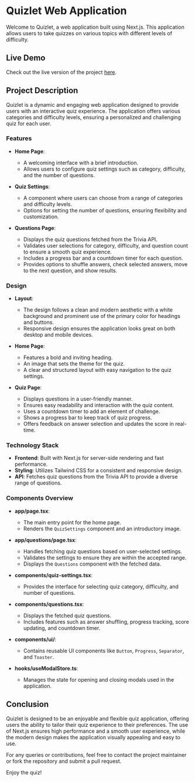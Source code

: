 # Quizlet Web Application

Welcome to Quizlet, a web application built using Next.js. This application allows users to take quizzes on various topics with different levels of difficulty.

## Live Demo

Check out the live version of the project [here](https://quizlet-psi.vercel.app/).

## Project Description

Quizlet is a dynamic and engaging web application designed to provide users with an interactive quiz experience. The application offers various categories and difficulty levels, ensuring a personalized and challenging quiz for each user.

### Features

- **Home Page**: 
  - A welcoming interface with a brief introduction.
  - Allows users to configure quiz settings such as category, difficulty, and the number of questions.
  
- **Quiz Settings**:
  - A component where users can choose from a range of categories and difficulty levels.
  - Options for setting the number of questions, ensuring flexibility and customization.

- **Questions Page**:
  - Displays the quiz questions fetched from the Trivia API.
  - Validates user selections for category, difficulty, and question count to ensure a smooth quiz experience.
  - Includes a progress bar and a countdown timer for each question.
  - Provides options to shuffle answers, check selected answers, move to the next question, and show results.

### Design

- **Layout**:
  - The design follows a clean and modern aesthetic with a white background and prominent use of the primary color for headings and buttons.
  - Responsive design ensures the application looks great on both desktop and mobile devices.

- **Home Page**:
  - Features a bold and inviting heading.
  - An image that sets the theme for the quiz.
  - A clear and structured layout with easy navigation to the quiz settings.

- **Quiz Page**:
  - Displays questions in a user-friendly manner.
  - Ensures easy readability and interaction with the quiz content.
  - Uses a countdown timer to add an element of challenge.
  - Shows a progress bar to keep track of quiz progress.
  - Offers feedback on answer selection and updates the score in real-time.

### Technology Stack

- **Frontend**: Built with Next.js for server-side rendering and fast performance.
- **Styling**: Utilizes Tailwind CSS for a consistent and responsive design.
- **API**: Fetches quiz questions from the Trivia API to provide a diverse range of questions.

### Components Overview

- **app/page.tsx**: 
  - The main entry point for the home page.
  - Renders the `QuizSettings` component and an introductory image.

- **app/questions/page.tsx**:
  - Handles fetching quiz questions based on user-selected settings.
  - Validates the settings to ensure they are within the accepted range.
  - Displays the `Questions` component with the fetched data.

- **components/quiz-settings.tsx**:
  - Provides the interface for selecting quiz category, difficulty, and number of questions.

- **components/questions.tsx**:
  - Displays the fetched quiz questions.
  - Includes features such as answer shuffling, progress tracking, score updating, and countdown timer.

- **components/ui/**:
  - Contains reusable UI components like `Button`, `Progress`, `Separator`, and `Toaster`.

- **hooks/useModalStore.ts**:
  - Manages the state for opening and closing modals used in the application.

## Conclusion

Quizlet is designed to be an enjoyable and flexible quiz application, offering users the ability to tailor their quiz experience to their preferences. The use of Next.js ensures high performance and a smooth user experience, while the modern design makes the application visually appealing and easy to use.

For any queries or contributions, feel free to contact the project maintainer or fork the repository and submit a pull request.

Enjoy the quiz!
